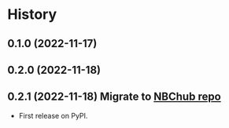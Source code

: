 # History

## 0.1.0 (2022-11-17)
## 0.2.0 (2022-11-18)
## 0.2.1 (2022-11-18) Migrate to [NBChub repo](https://github.com/NBChub/bgcflow_wrapper)

* First release on PyPI.
